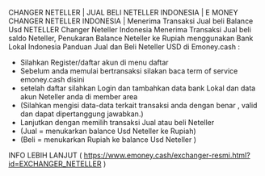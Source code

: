 CHANGER NETELLER | JUAL BELI NETELLER INDONESIA | E MONEY
CHANGER NETELLER INDONESIA  | Menerima Transaksi Jual beli Balance Usd NETELLER 
Changer Neteller Indonesia Menerima Transaksi Jual beli saldo Neteller,
Penukaran Balance Neteller ke Rupiah menggunakan Bank Lokal Indonesia
Panduan Jual dan Beli Neteller USD di Emoney.cash :
* Silahkan Register/daftar akun di menu daftar 
* Sebelum anda memulai bertransaksi silakan baca term of service emoney.cash disini
* setelah daftar silahkan Login dan tambahkan data bank Lokal  dan data akun Neteller anda di member area
* (Silahkan mengisi data-data terkait transaksi anda dengan benar , valid dan dapat dipertanggung jawabkan.)
* Lanjutkan dengan  memilih transaksi Jual atau beli Neteller 
* (Jual = menukarkan balance Usd Neteller ke Rupiah)
* (Beli = menukarkan Rupiah ke balance Usd Neteller )


INFO LEBIH LANJUT ( https://www.emoney.cash/exchanger-resmi.html?id=EXCHANGER_NETELLER )
